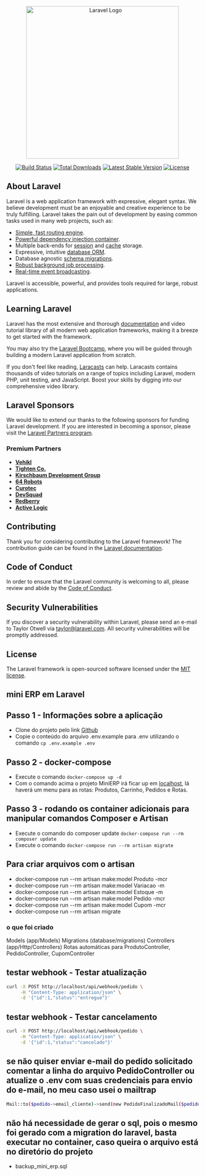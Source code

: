 <p align="center"><a href="https://laravel.com" target="_blank"><img src="https://raw.githubusercontent.com/laravel/art/master/logo-lockup/5%20SVG/2%20CMYK/1%20Full%20Color/laravel-logolockup-cmyk-red.svg" width="400" alt="Laravel Logo"></a></p>

<p align="center">
<a href="https://github.com/laravel/framework/actions"><img src="https://github.com/laravel/framework/workflows/tests/badge.svg" alt="Build Status"></a>
<a href="https://packagist.org/packages/laravel/framework"><img src="https://img.shields.io/packagist/dt/laravel/framework" alt="Total Downloads"></a>
<a href="https://packagist.org/packages/laravel/framework"><img src="https://img.shields.io/packagist/v/laravel/framework" alt="Latest Stable Version"></a>
<a href="https://packagist.org/packages/laravel/framework"><img src="https://img.shields.io/packagist/l/laravel/framework" alt="License"></a>
</p>

## About Laravel

Laravel is a web application framework with expressive, elegant syntax. We believe development must be an enjoyable and creative experience to be truly fulfilling. Laravel takes the pain out of development by easing common tasks used in many web projects, such as:

- [Simple, fast routing engine](https://laravel.com/docs/routing).
- [Powerful dependency injection container](https://laravel.com/docs/container).
- Multiple back-ends for [session](https://laravel.com/docs/session) and [cache](https://laravel.com/docs/cache) storage.
- Expressive, intuitive [database ORM](https://laravel.com/docs/eloquent).
- Database agnostic [schema migrations](https://laravel.com/docs/migrations).
- [Robust background job processing](https://laravel.com/docs/queues).
- [Real-time event broadcasting](https://laravel.com/docs/broadcasting).

Laravel is accessible, powerful, and provides tools required for large, robust applications.

## Learning Laravel

Laravel has the most extensive and thorough [documentation](https://laravel.com/docs) and video tutorial library of all modern web application frameworks, making it a breeze to get started with the framework.

You may also try the [Laravel Bootcamp](https://bootcamp.laravel.com), where you will be guided through building a modern Laravel application from scratch.

If you don't feel like reading, [Laracasts](https://laracasts.com) can help. Laracasts contains thousands of video tutorials on a range of topics including Laravel, modern PHP, unit testing, and JavaScript. Boost your skills by digging into our comprehensive video library.

## Laravel Sponsors

We would like to extend our thanks to the following sponsors for funding Laravel development. If you are interested in becoming a sponsor, please visit the [Laravel Partners program](https://partners.laravel.com).

### Premium Partners

- **[Vehikl](https://vehikl.com)**
- **[Tighten Co.](https://tighten.co)**
- **[Kirschbaum Development Group](https://kirschbaumdevelopment.com)**
- **[64 Robots](https://64robots.com)**
- **[Curotec](https://www.curotec.com/services/technologies/laravel)**
- **[DevSquad](https://devsquad.com/hire-laravel-developers)**
- **[Redberry](https://redberry.international/laravel-development)**
- **[Active Logic](https://activelogic.com)**

## Contributing

Thank you for considering contributing to the Laravel framework! The contribution guide can be found in the [Laravel documentation](https://laravel.com/docs/contributions).

## Code of Conduct

In order to ensure that the Laravel community is welcoming to all, please review and abide by the [Code of Conduct](https://laravel.com/docs/contributions#code-of-conduct).

## Security Vulnerabilities

If you discover a security vulnerability within Laravel, please send an e-mail to Taylor Otwell via [taylor@laravel.com](mailto:taylor@laravel.com). All security vulnerabilities will be promptly addressed.

## License

The Laravel framework is open-sourced software licensed under the [MIT license](https://opensource.org/licenses/MIT).

## mini ERP em Laravel
## Passo 1 - Informações sobre a aplicação
- Clone do projeto pelo link [Github](https://github.com/walquiriosaraiva/MiniERP.git)
- Copie o conteúdo do arquivo .env.example para .env utilizando o comando `cp .env.example .env`
## Passo 2 - docker-compose
- Execute o comando `docker-compose up -d`
- Com o comando acima o projeto MiniERP irá ficar up em [localhost](http://localhost/dev/routes), lá haverá um menu para as rotas: Produtos, Carrinho, Pedidos e Rotas.

## Passo 3 - rodando os container adicionais para manipular comandos Composer e Artisan
- Execute o comando do composer update `docker-compose run --rm composer update`
- Execute o comando `docker-compose run --rm artisan migrate`

## Para criar arquivos com o artisan
- docker-compose run --rm artisan make:model Produto -mcr
- docker-compose run --rm artisan make:model Variacao -m
- docker-compose run --rm artisan make:model Estoque -m
- docker-compose run --rm artisan make:model Pedido -mcr
- docker-compose run --rm artisan make:model Cupom -mcr
- docker-compose run --rm artisan migrate

### o que foi criado
Models (app/Models)
Migrations (database/migrations)
Controllers (app/Http/Controllers)
Rotas automáticas para ProdutoController, PedidoController, CupomController

## testar webhook - Testar atualização
```bash
curl -X POST http://localhost/api/webhook/pedido \
     -H "Content-Type: application/json" \
     -d '{"id":1,"status":"entregue"}'
```

## testar webhook - Testar cancelamento
```bash
curl -X POST http://localhost/api/webhook/pedido \
     -H "Content-Type: application/json" \
     -d '{"id":1,"status":"cancelado"}'
```
## se não quiser enviar e-mail do pedido solicitado comentar a linha do arquivo PedidoController ou atualize o .env com suas credenciais para envio do e-mail, no meu caso usei o mailtrap
```bash
Mail::to($pedido->email_cliente)->send(new PedidoFinalizadoMail($pedido));
```

## não há necessidade de gerar o sql, pois o mesmo foi gerado com a migration do laravel, basta executar no container, caso queira o arquivo está no diretório do projeto
- backup_mini_erp.sql
